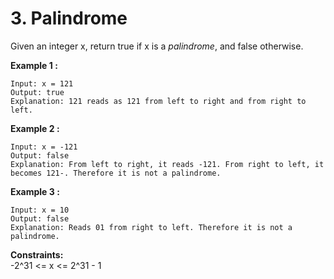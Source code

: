 # 3. Palindrome

Given an integer x, return true if x is a _palindrome_, and false otherwise.

**Example 1 :**

```
Input: x = 121
Output: true
Explanation: 121 reads as 121 from left to right and from right to left.
```

**Example 2 :**

```
Input: x = -121
Output: false
Explanation: From left to right, it reads -121. From right to left, it becomes 121-. Therefore it is not a palindrome.
```

**Example 3 :**

```
Input: x = 10
Output: false
Explanation: Reads 01 from right to left. Therefore it is not a palindrome.
```

**Constraints:**  
-2^31 <= x <= 2^31 - 1
